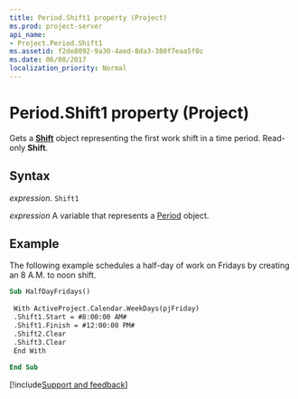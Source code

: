 ```yaml
---
title: Period.Shift1 property (Project)
ms.prod: project-server
api_name:
- Project.Period.Shift1
ms.assetid: f2de8092-9a30-4aed-8da3-380f7eaa5f0c
ms.date: 06/08/2017
localization_priority: Normal
---
```



# Period.Shift1 property (Project)

Gets a  **[Shift](Project.Shift.md)** object representing the first work shift in a time period. Read-only **Shift**.


## Syntax

_expression_. `Shift1`

_expression_ A variable that represents a [Period](./Project.Period.md) object.


## Example

The following example schedules a half-day of work on Fridays by creating an 8 A.M. to noon shift.


```vb
Sub HalfDayFridays() 
 
 With ActiveProject.Calendar.WeekDays(pjFriday) 
 .Shift1.Start = #8:00:00 AM# 
 .Shift1.Finish = #12:00:00 PM# 
 .Shift2.Clear 
 .Shift3.Clear 
 End With 
 
End Sub
```

[!include[Support and feedback](~/includes/feedback-boilerplate.md)]